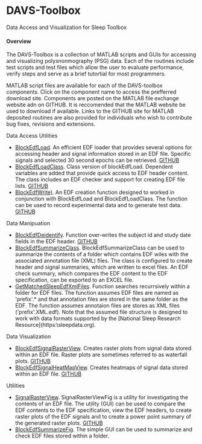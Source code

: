 DAVS-Toolbox
============

Data Access and Visualization for Sleep Toolbox

#### Overview
The DAVS-Toolbox is a collection of MATLAB scripts and GUIs for accessing and visualizing polysnonmography (PSG) data. Each of the routines include test scripts and test files which allow the user to evaluate performance, verify steps and serve as a brief tutortial for most programmers.

MATLAB script files are available for each of the DAVS-toolbox components.  Click on the component name to access the prefferred download site. Components are posted on the MATLAB file exchange website adn on GITHUB. It is reccomended that the MATLAB website be used to download if available. Links to the GITHUB site for MATLAB deposited routines are also provided for individuals who wish to contribute bug fixes, revisions and extensions. 


Data Access Utilities
- [BlockEdfLoad](http://www.mathworks.com/matlabcentral/fileexchange/42784-blockedfload). An efficient EDF loader that provides several options for accessing header and signal information stored in an EDF file. Specific signals and selected 30 second epochs can be retrieved. [GITHUB](https://github.com/DennisDean/BlockEdfLoad)
- [BlockEdfLoadClass](http://www.mathworks.com/matlabcentral/fileexchange/45227-blockedfloadclass). Class version of blockEdfLoad. Dependent variables are added that provide quick access to EDF header content. The class includes an EDF checker and support for creating EDF file lists. [GITHUB](https://github.com/DennisDean/BlockEdfLoadClass/)
- [BlockEdfWrite)](http://www.mathworks.com/matlabcentral/fileexchange/46339-blockedfwrite). An EDF creation function designed to worked in conjunction with BlockEdfLoad and BlockEdfLoadClass. The function can be used to record experimental data and to generate test data. [GITHUB](https://github.com/DennisDean/BlockEdfLoadClass/) 

Data Manipuation
- [BlockEdfDeidentify](http://www.mathworks.com/matlabcentral/fileexchange/46423-blockedfdeidentify). Function over-writes the subject id and study date fields in the EDF header. [GITHUB](https://github/DennisDean/BlockEdfDeidentify/)
- [BlockEdfSummarizeClass](https://github.com/DennisDean/BlockEdfSummarizeClass). BlockEdfSummarizeClass can be used to summarize the contents of a folder which contains EDF wiles with the associated annotation file (XML) files. The class is configured to create header and signal summaries, which are written to excel files. An EDF check summary, which compares the EDF content to the EDF specification, can be exported to an EXCEL file.
- [GetMatchedSleepEdfXmlFiles](https://github.com/DennisDean/GetMatchedSleepEdfXmlFiles). Function searches recurrsively within a folder for EDF files. The function assumes EDF files are named as 'prefix'.* and that annotation files are stored in the same folder as the EDF.  The function assumes annotaion files are stores as XML files ('prefix'.XML.edf). Note that the assumed file structure is designed to work with data formats supported by the [National Sleep Research Resource](https:\\sleepdata.org\). 

Data Visualization
- [BlockEdfSignalRasterView](http://www.mathworks.com/matlabcentral/fileexchange/46366-blockedfsignalrasterview). Creates raster plots from signal data stored within an EDF file. Raster plots are sometimes referred to as waterfall plots. [GITHUB](https://github.com/DennisDean/BlockEdfSignalRasterView)
- [BlockEdfSignalHeatMapView](http://www.mathworks.com/matlabcentral/fileexchange/46417-blockedfheatmapview). Creates heatmaps of signal data stored within an EDF file. [GITHUB](https://github.com/DennisDean/BlockEdfSignalRasterView)

Utilities
- [SignalRasterView](http://www.mathworks.com/matlabcentral/fileexchange/46420-blockedfsignalrasterview). SignalRasterViewFig is a utility for investigating the contents of an EDF file.  The utility (GUI) can be used to compare the EDF contents to the EDF specification, view the EDF headers, to create raster plots of the EDF signals and to create a power point summary of the generated raster plots. [GITHUB](http://github.com/DennisDean/SignalRasterView)
- [BlockEdfSummarizeFig](https://github.com/DennisDean/BlockEdfSummarizeFig). The simple GUI can be used to summarize and check EDF files stored within a folder.

